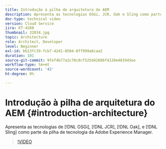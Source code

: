 ```yaml
---
title: Introdução à pilha de arquitetura do AEM
description: Apresenta as tecnologias OSGi, JCR, Oak e Sling como parte da pilha de tecnologia da Adobe Experience Manager.
doc-type: technical video
version: Cloud Service
jira: KT-4260
thumbnail: 32034.jpg
topic: Architecture
role: Architect, Developer
level: Beginner
exl-id: bb13fc39-fcb7-4241-8504-8ff999a6caa2
duration: 191
source-git-commit: 9fef4b77a2c70c8cf525d42686f4120e481945ee
workflow-type: tm+mt
source-wordcount: '42'
ht-degree: 0%

---
```


# Introdução à pilha de arquitetura do AEM {#introduction-architecture}

Apresenta as tecnologias de [!DNL OSGi], [!DNL JCR], [!DNL Oak], e [!DNL Sling] como parte da pilha de tecnologia da Adobe Experience Manager.

>[!VIDEO](https://video.tv.adobe.com/v/32034?quality=12&learn=on)
